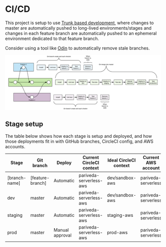 # CI/CD

This project is setup to use [Trunk based development](https://trunkbaseddevelopment.com/), where changes to master are automatically pushed to long-lived environments/stages and changes in each feature branch are automatically pushed to an ephemeral environment dedicated to that feature branch.

Consider using a tool like [Odin](https://github.com/manwaring/odin) to automatically remove stale branches.

![branches-ci-cd](../diagrams/branches-and-ci-cd.png)

## Stage setup

The table below shows how each stage is setup and deployed, and how those deployments fit in with GitHub branches, CircleCI config, and AWS accounts.

| Stage         | Git branch       | Deploy          | Current CircleCI context | Ideal CircleCI context | Current AWS account | Ideal AWS account    | Duration  |
| ------------- | ---------------- | --------------- | ------------------------ | ---------------------- | ------------------- | -------------------- | --------- |
| [branch-name] | [feature-branch] | Automatic       | pariveda-serverless-aws  | dev/sandbox-aws        | pariveda-serverless | [client]-dev/sandbox | Ephemeral |
| dev           | master           | Automatic       | pariveda-serverless-aws  | dev/sandbox-aws        | pariveda-serverless | [client]-dev/sandbox | Permanent |
| staging       | master           | Automatic       | pariveda-serverless-aws  | staging-aws            | pariveda-serverless | [client]-staging     | Permanent |
| prod          | master           | Manual approval | pariveda-serverless-aws  | prod-aws               | pariveda-serverless | [client]-prod        | Permanent |
